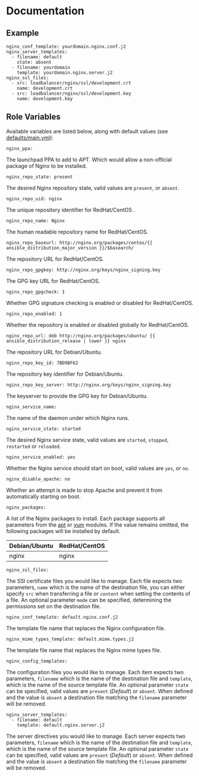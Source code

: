 # Documentation

## Example

```
nginx_conf_template: yourdomain.nginx.conf.j2
nginx_server_templates:
  - filename: default
    state: absent
  - filename: yourdomain
    template: yourdomain.nginx.server.j2
nginx_ssl_files:
  - src: loadbalancer/nginx/ssl/development.crt
    name: development.crt
  - src: loadbalancer/nginx/ssl/development.key
    name: development.key
```

## Role Variables

Available variables are listed below, along with default values (see [defaults/main.yml](/defaults/main.yml)):

```
nginx_ppa:
```

The launchpad PPA to add to APT. Which would allow a non-official package of Nginx to be installed.

```
nginx_repo_state: present
```

The desired Nginx repository state, valid values are `present`, or `absent`.

```
nginx_repo_uid: nginx
```

The unique repository identifier for RedHat/CentOS .

```
nginx_repo_name: Nginx
```

The human readable repository name for RedHat/CentOS.

```
nginx_repo_baseurl: http://nginx.org/packages/centos/{{ ansible_distribution_major_version }}/$basearch/
```

The repository URL for RedHat/CentOS.

```
nginx_repo_gpgkey: http://nginx.org/keys/nginx_signing.key
```

The GPG key URL for RedHat/CentOS.

```
nginx_repo_gpgcheck: 1
```

Whether GPG signature checking is enabled or disabled for RedHat/CentOS.

```
nginx_repo_enabled: 1
```

Whether the repository is enabled or disabled globally for RedHat/CentOS.

```
nginx_repo_url: deb http://nginx.org/packages/ubuntu/ {{ ansible_distribution_release | lower }} nginx
```

The repository URL for Debian/Ubuntu.

```
nginx_repo_key_id: 7BD9BF62
```

The repository key identifier for Debian/Ubuntu.

```
nginx_repo_key_server: http://nginx.org/keys/nginx_signing.key
```

The keyserver to provide the GPG key for Debian/Ubuntu.

```
nginx_service_name:
```

The name of the daemon under which Nginx runs.

```
nginx_service_state: started
```

The desired Nginx service state, valid values are `started`, `stopped`, `restarted` or `reloaded`.

```
nginx_service_enabled: yes
```

Whether the Nginx service should start on boot, valid values are `yes`, or `no`.

```
nginx_disable_apache: no
```

Whether an attempt is made to stop Apache and prevent it from automatically starting on boot. 

```
nginx_packages:
```

A list of the Nginx packages to install. Each package supports all parameters from the
[apt](http://docs.ansible.com/ansible/apt_module.html) or [yum](http://docs.ansible.com/ansible/yum_module.html) modules.
If the value remains omitted, the following packages will be installed by default.

| Debian/Ubuntu          | RedHat/CentOS           |
| :--------------------- | :---------------------- |
| nginx                  | nginx                   |

```
nginx_ssl_files:
```

The SSl certificate files you would like to manage. Each file expects two parameters, `name` which is the
name of the destination file, you can either specify `src` when transferring a file or `content` when
setting the contents of a file. An optional parameter `mode` can be specified, determining the permissions
set on the destination file.

```
nginx_conf_template: default.nginx.conf.j2
```

The template file name that replaces the Nginx configuration file.

```
nginx_mime_types_template: default.mime.types.j2
```

The template file name that replaces the Nginx mime types file.

```
nginx_config_templates:
```

The configuration files you would like to manage. Each item expects two parameters, `filename` which is the
name of the destination file and `template`, which is the name of the source template file. An optional
parameter `state` can be specified, valid values are `present` (*Default*) or `absent`. When defined and the value is
`absent` a destination file matching the `filename` parameter will be removed.

```
nginx_server_templates:
  - filename: default
    template: default.nginx.server.j2
```

The server directives you would like to manage. Each server expects two parameters, `filename` which is the
name of the destination file and `template`, which is the name of the source template file. An optional
parameter `state` can be specified, valid values are `present` (*Default*) or `absent`. When defined and the value is
`absent` a destination file matching the `filename` parameter will be removed.